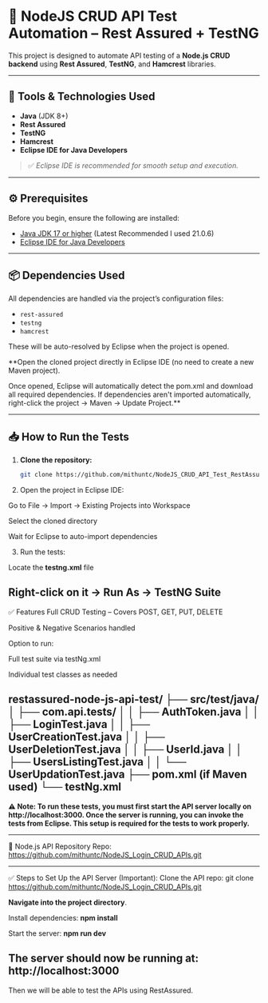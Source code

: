 # 🧪 NodeJS CRUD API Test Automation – Rest Assured + TestNG

This project is designed to automate API testing of a **Node.js CRUD backend** using **Rest Assured**, **TestNG**, and **Hamcrest** libraries.

---

## 🚀 Tools & Technologies Used

- **Java** (JDK 8+)
- **Rest Assured**
- **TestNG**
- **Hamcrest**
- **Eclipse IDE for Java Developers**

> ✅ *Eclipse IDE is recommended for smooth setup and execution.*

---

## ⚙️ Prerequisites

Before you begin, ensure the following are installed:

- [Java JDK 17 or higher](https://www.oracle.com/java/technologies/javase-downloads.html) (Latest Recommended I used 21.0.6)
- [Eclipse IDE for Java Developers](https://www.eclipse.org/downloads/)

---

## 📦 Dependencies Used

All dependencies are handled via the project’s configuration files:

- `rest-assured`
- `testng`
- `hamcrest`

These will be auto-resolved by Eclipse when the project is opened.

**Open the cloned project directly in Eclipse IDE (no need to create a new Maven project).

Once opened, Eclipse will automatically detect the pom.xml and download all required dependencies.
If dependencies aren't imported automatically, right-click the project → Maven → Update Project.**

---

## 📥 How to Run the Tests

1. **Clone the repository:**

   ```bash
   git clone https://github.com/mithuntc/NodeJS_CRUD_API_Test_RestAssured.git

2. Open the project in Eclipse IDE:

Go to File → Import → Existing Projects into Workspace

Select the cloned directory

Wait for Eclipse to auto-import dependencies

3. Run the tests:

Locate the **testng.xml** file

**Right-click on it → Run As → TestNG Suite**
----
✅ Features
Full CRUD Testing – Covers POST, GET, PUT, DELETE

Positive & Negative Scenarios handled

Option to run:

Full test suite via testNg.xml

Individual test classes as needed


restassured-node-js-api-test/
├── src/test/java/
│   ├── com.api.tests/
│   │   ├── AuthToken.java
│   │   ├── LoginTest.java
│   │   ├── UserCreationTest.java
│   │   ├── UserDeletionTest.java
│   │   ├── UserId.java
│   │   ├── UsersListingTest.java
│   │   └── UserUpdationTest.java
├── pom.xml (if Maven used)
└── testNg.xml
-----------------------------------------------------------------------------------------------------
**⚠️ Note:
To run these tests, you must first start the API server locally on http://localhost:3000.
Once the server is running, you can invoke the tests from Eclipse.
This setup is required for the tests to work properly.**

-----------------------------------------------------------------------------------------------------

🔗 Node.js API Repository
Repo: https://github.com/mithuntc/NodeJS_Login_CRUD_APIs.git

----------------------------------------------------------------------------------------------------
✅ Steps to Set Up the API Server (Important):
Clone the API repo:
git clone https://github.com/mithuntc/NodeJS_Login_CRUD_APIs.git

**Navigate into the project directory**.

Install dependencies:
**npm install**

Start the server:
**npm run dev**

The server should now be running at:
http://localhost:3000
------------------------------------------------------------------------------------------------------
Then we will be able to test the APIs using RestAssured.


